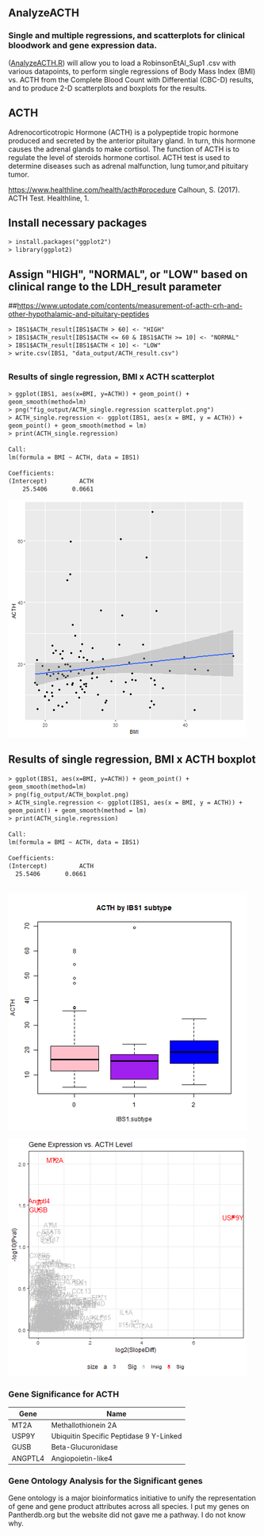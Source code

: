 ## AnalyzeACTH
### Single and multiple regressions, and scatterplots for clinical bloodwork and gene expression data.
([AnalyzeACTH.R](../AnalyzeACTH-master/scripts/AnalyzeACTH.R)) will allow you to load a RobinsonEtAl_Sup1 .csv with various datapoints, to perform single regressions of Body Mass Index (BMI) vs. ACTH from the Complete Blood Count with Differential (CBC-D) results, and to produce 2-D scatterplots and boxplots for the results. 

## ACTH
Adrenocorticotropic Hormone (ACTH) is a polypeptide tropic hormone produced and secreted by the anterior pituitary gland. In turn, this hormone causes the adrenal glands to make cortisol. The function of ACTH is to regulate the level of steroids hormone cortisol. ACTH test is used to determine diseases such as adrenal malfunction, lung tumor,and pituitary tumor.  

https://www.healthline.com/health/acth#procedure
Calhoun, S. (2017). ACTH Test. Healthline, 1.

## Install necessary packages
```
> install.packages("ggplot2")
> library(ggplot2)
```

## Assign "HIGH", "NORMAL", or "LOW" based on clinical range to the LDH_result parameter
##https://www.uptodate.com/contents/measurement-of-acth-crh-and-other-hypothalamic-and-pituitary-peptides
```
> IBS1$ACTH_result[IBS1$ACTH > 60] <- "HIGH"
> IBS1$ACTH_result[IBS1$ACTH <= 60 & IBS1$ACTH >= 10] <- "NORMAL"
> IBS1$ACTH_result[IBS1$ACTH < 10] <- "LOW"
> write.csv(IBS1, "data_output/ACTH_result.csv")
```

##
### Results of single regression, BMI x ACTH scatterplot
```
> ggplot(IBS1, aes(x=BMI, y=ACTH)) + geom_point() + geom_smooth(method=lm)
> png("fig_output/ACTH_single.regression scatterplot.png")
> ACTH_single.regression <- ggplot(IBS1, aes(x = BMI, y = ACTH)) + geom_point() + geom_smooth(method = lm) 
> print(ACTH_single.regression)

Call:
lm(formula = BMI ~ ACTH, data = IBS1)

Coefficients:
(Intercept)         ACTH  
    25.5406       0.0661  

```
![](fig_output/ACTH_scatterplot.png)

##
## Results of single regression, BMI x ACTH boxplot
  
  ```
> ggplot(IBS1, aes(x=BMI, y=ACTH)) + geom_point() + geom_smooth(method=lm)
> png(fig_output/ACTH_boxplot.png)
> ACTH_single.regression <- ggplot(IBS1, aes(x = BMI, y = ACTH)) + geom_point() + geom_smooth(method = lm) 
> print(ACTH_single.regression)

Call:
lm(formula = BMI ~ ACTH, data = IBS1)

Coefficients:
(Intercept)         ACTH  
    25.5406       0.0661 
    
```    
![](fig_output/ACTH_boxplot.png)

![](fig_output/ACTHplot.png)

### Gene Significance for ACTH

| Gene| Name|
|-----|-----|
| MT2A| Methallothionein 2A|
|USP9Y|Ubiquitin Specific Peptidase 9 Y-Linked|
| GUSB| Beta-Glucuronidase|
|ANGPTL4| Angiopoietin-like4|

### Gene Ontology Analysis for the Significant genes

Gene ontology is a major bioinformatics initiative to unify the representation of gene and gene product attributes across all species. 
I put my genes on Pantherdb.org but the website did not gave me a pathway. I do not know why.

